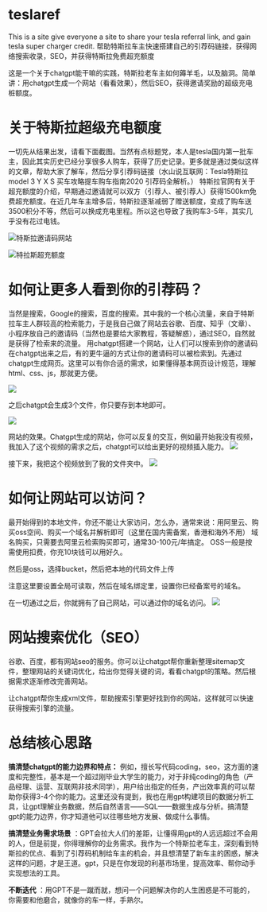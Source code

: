 # teslaref
This is a site give everyone a site to share your tesla referral link, and gain tesla super charger credit. 帮助特斯拉车主快速搭建自己的引荐码链接，获得网络搜索收录，SEO，并获得特斯拉免费超充额度

这是一个关于chatgpt能干嘛的实践，特斯拉老车主如何薅羊毛，以及脑洞。简单讲：用chatgpt生成一个网站（看看效果），然后SEO，获得邀请奖励的超级充电桩额度。

# 关于特斯拉超级充电额度

一切先从结果出发，请看下面截图。当然有点标题党，本人是tesla国内第一批车主，因此其实历史已经分享很多人购车，获得了历史记录。更多就是通过类似这样的文章，帮助大家了解车，然后分享引荐码链接（水山说互联网：Tesla特斯拉 model 3 Y X S 买车攻略提车购车指南2020 引荐码全解析。）
特斯拉官网有关于超充额度的介绍，早期通过邀请就可以双方（引荐人、被引荐人）获得1500km免费超充额度。在近几年车主增多后，特斯拉逐渐减弱了赠送额度，变成了购车送3500积分不等，然后可以换成充电里程。所以这也导致了我购车3-5年，其实几乎没有花过电钱。

![特斯拉邀请码网站](https://mmbiz.qpic.cn/sz_mmbiz_png/QIib7fibJMvvxeZBHmKKrsCrxLY6kTicTe6LBIuqBtHMGrSvahQ76b4oOQZUwDnjaF2cbzb8SCpSZxsGQPvDicJIzQ/640?wx_fmt=png&from=appmsg&wxfrom=5&wx_lazy=1&wx_co=1)

![特拉斯超充额度]([https://mmbiz.qpic.cn/sz_mmbiz_png/QIib7fibJMvvxeZBHmKKrsCrxLY6kTicTe6LBIuqBtHMGrSvahQ76b4oOQZUwDnjaF2cbzb8SCpSZxsGQPvDicJIzQ/640?wx_fmt=png&from=appmsg&wxfrom=5&wx_lazy=1&wx_co=1](https://mmbiz.qpic.cn/sz_mmbiz_png/QIib7fibJMvvxeZBHmKKrsCrxLY6kTicTe6STrJpyYcVGqfKdGFBsTJibPb1M6Y0297ljSP3oIE7IthBcw5WMRwLBg/640?wx_fmt=png&from=appmsg&wxfrom=5&wx_lazy=1&wx_co=1))

# 如何让更多人看到你的引荐码？

当然是搜索，Google的搜索，百度的搜索。其中我的一个核心流量，来自于特斯拉车主人群较高的检索能力，于是我自己做了网站去谷歌、百度、知乎（文章）、小程序放自己的邀请码（当然也是要给大家教程，答疑解惑），通过SEO，自然就是获得了检索来的流量。
用chatgpt搭建一个网站，让人们可以搜索到你的邀请码
在chatgpt出来之后，有的更牛逼的方式让你的邀请码可以被检索到。先通过chatgpt生成网页。这里可以有你合适的需求，如果懂得基本网页设计规范，理解html、css、js，那就更方便。

![](https://mmbiz.qpic.cn/sz_mmbiz_png/QIib7fibJMvvxeZBHmKKrsCrxLY6kTicTe6TibqJfRSs9pt8VbhbK1ELAWKEiaAP4At7RTeSFwIcic37gRv9EMktmd8w/640?wx_fmt=png&from=appmsg&wxfrom=5&wx_lazy=1&wx_co=1)

之后chatgpt会生成3个文件，你只要存到本地即可。

![](https://mmbiz.qpic.cn/sz_mmbiz_png/QIib7fibJMvvxeZBHmKKrsCrxLY6kTicTe6ibXn3ZicdytepRJWXjAtosxzXyGOEuBlcia1XE75ibfLGNafmvwpUjHl1A/640?wx_fmt=png&from=appmsg&wxfrom=5&wx_lazy=1&wx_co=1)

网站的效果。Chatgpt生成的网站，你可以反复的交互，例如最开始我没有视频，我加入了这个视频的需求之后，chatgpt可以给出更好的视频插入能力。
![](https://mmbiz.qpic.cn/sz_mmbiz_png/QIib7fibJMvvxeZBHmKKrsCrxLY6kTicTe6GAxvnNfBEqGeAJECbs1kkpNyb0zKZLOfS0XjFyAghicJg208xPrVpPw/640?wx_fmt=png&from=appmsg&wxfrom=5&wx_lazy=1&wx_co=1)

接下来，我把这个视频放到了我的文件夹中。
![](https://mmbiz.qpic.cn/sz_mmbiz_png/QIib7fibJMvvxeZBHmKKrsCrxLY6kTicTe6D89utqPQq2B3hwSiarAu4QIBvjicfFW0GTvI66icIP7lxCN184fBKwe4A/640?wx_fmt=png&from=appmsg&wxfrom=5&wx_lazy=1&wx_co=1)

# 如何让网站可以访问？

最开始得到的本地文件，你还不能让大家访问，怎么办，通常来说：用阿里云、购买oss空间、购买一个域名并解析即可（这里在国内需备案，香港和海外不用）
域名购买，只需要去阿里云检索购买即可，通常30-100元/年搞定。
OSS一般是按需使用扣费，你充10块钱可以用好久。

然后是oss，选择bucket，然后把本地的代码文件上传

注意这里要设置全局可读取，然后在域名绑定里，设置你已经备案号的域名。

在一切通过之后，你就拥有了自己网站，可以通过你的域名访问。
![](https://mmbiz.qpic.cn/sz_mmbiz_png/QIib7fibJMvvxeZBHmKKrsCrxLY6kTicTe6R6XHVNTiajtOL2gnyMHuHn59fbRenicOcXiby8ValpkJxYAJ3ONZvbzLQ/640?wx_fmt=png&from=appmsg&wxfrom=5&wx_lazy=1&wx_co=1)

# 网站搜索优化（SEO）

谷歌、百度，都有网站seo的服务。你可以让chatgpt帮你重新整理sitemap文件，整理网站的关键词优化，给出你觉得关键的词，看看chatgpt的策略。然后根据需求逐渐修改完善网站。

让chatgpt帮你生成xml文件，帮助搜索引擎更好找到你的网站，这样就可以快速获得搜索引擎的流量。

# 总结核心思路
**搞清楚chatgpt的能力边界和特点：** 例如，擅长写代码coding，seo，这方面的速度和完整性，基本是一个超过刚毕业大学生的能力，对于非纯coding的角色（产品经理、运营、互联网非技术同学），用户给出指定的任务，产出效率真的可以帮助你获得3-4个你的能力。这里还没有提到，我也在用gpt构建项目的数据分析工具，让gpt理解业务数据，然后自然语言——SQL——数据生成与分析。搞清楚gpt的能力边界，你才知道他可以往哪些地方发展、做成什么事情。

**搞清楚业务需求场景** ：GPT会拉大人们的差距，让懂得用gpt的人远远超过不会用的人，但是前提，你得理解你的业务需求。我作为一个特斯拉老车主，深刻看到特斯拉的优点、看到了引荐码机制给车主的机会，并且想清楚了新车主的困惑，解决这样的问题，才是王道。gpt，只是在你发现的利基市场里，提高效率、帮你动手实现想法的工具。

**不断迭代** ：用GPT不是一蹴而就，想问一个问题解决你的人生困惑是不可能的，你需要和他磨合，就像你的车一样，手熟尔。





